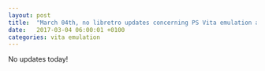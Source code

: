 ```yaml
---
layout: post
title:  "March 04th, no libretro updates concerning PS Vita emulation and emulators"
date:   2017-03-04 06:00:01 +0100
categories: vita emulation
---
```


No updates today!
